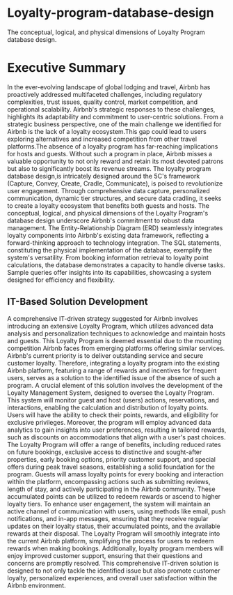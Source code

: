 # Loyalty-program-database-design
The conceptual, logical, and physical dimensions of Loyalty Program database design.
# Executive Summary
In the ever-evolving landscape of global lodging and travel, Airbnb has proactively addressed multifaceted challenges, including regulatory complexities, trust issues, quality control, market competition, and operational scalability. Airbnb's strategic responses to these challenges, highlights its adaptability and commitment to user-centric solutions.
From a strategic business perspective, one of the main challenge we identified for Airbnb is the lack of a loyalty ecosystem.This gap could lead to users exploring alternatives and increased competition from other travel platforms.The absence of a loyalty program has far-reaching implications for hosts and guests. Without such a program in place, Airbnb misses a valuable opportunity to not only reward and retain its most devoted patrons but also to significantly boost its revenue streams.
The loyalty program database design,is  intricately designed around the 5C's framework (Capture, Convey, Create, Cradle, Communicate), is poised to revolutionize user engagement. Through comprehensive data capture, personalized communication, dynamic tier structures, and secure data cradling, it seeks to create a loyalty ecosystem that benefits both guests and hosts.
The conceptual, logical, and physical dimensions of the Loyalty Program's database design underscore Airbnb's commitment to robust data management. The Entity-Relationship Diagram (ERD) seamlessly integrates loyalty components into Airbnb's existing data framework, reflecting a forward-thinking approach to technology integration.
The SQL statements, constituting the physical implementation of the database, exemplify the system's versatility. From booking information retrieval to loyalty point calculations, the database demonstrates a capacity to handle diverse tasks. Sample queries offer insights into its capabilities, showcasing a system designed for efficiency and flexibility.
## IT-Based Solution Development
 
A comprehensive IT-driven strategy suggested for Airbnb involves introducing an extensive Loyalty Program, which utilizes advanced data analysis and personalization techniques to acknowledge and maintain hosts and guests. This Loyalty Program is deemed essential due to the mounting competition Airbnb faces from emerging platforms offering similar services. Airbnb's current priority is to deliver outstanding service and secure customer loyalty. Therefore, integrating a loyalty program into the existing Airbnb platform, featuring a range of rewards and incentives for frequent users, serves as a solution to the identified issue of the absence of such a program.
A crucial element of this solution involves the development of the Loyalty Management System, designed to oversee the Loyalty Program. This system will monitor guest and host (users) actions, reservations, and interactions, enabling the calculation and distribution of loyalty points. Users will have the ability to check their points, rewards, and eligibility for exclusive privileges. Moreover, the program will employ advanced data analytics to gain insights into user preferences, resulting in tailored rewards, such as discounts on accommodations that align with a user's past choices. The Loyalty Program will offer a range of benefits, including reduced rates on future bookings, exclusive access to distinctive and sought-after properties, early booking options, priority customer support, and special offers during peak travel seasons, establishing a solid foundation for the program.
Guests will amass loyalty points for every booking and interaction within the platform, encompassing actions such as submitting reviews, length of stay, and actively participating in the Airbnb community. These accumulated points can be utilized to redeem rewards or ascend to higher loyalty tiers. To enhance user engagement, the system will maintain an active channel of communication with users, using methods like email, push notifications, and in-app messages, ensuring that they receive regular updates on their loyalty status, their accumulated points, and the available rewards at their disposal.
The Loyalty Program will smoothly integrate into the current Airbnb platform, simplifying the process for users to redeem rewards when making bookings. Additionally, loyalty program members will enjoy improved customer support, ensuring that their questions and concerns are promptly resolved. This comprehensive IT-driven solution is designed to not only tackle the identified issue but also promote customer loyalty, personalized experiences, and overall user satisfaction within the Airbnb environment.
 
